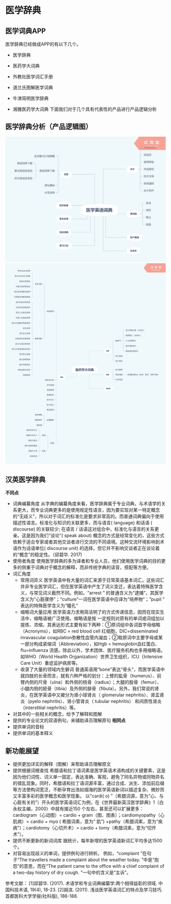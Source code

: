 # 医学辞典
## 医学词典APP
医学辞典已经做成APP的有以下几个。
- 医学辞典

- 医药学大词典

- 外教社医学词汇手册

- 道兰氏图解医学词典

- 牛津简明医学辞典

- 湘雅医药学大词典
下面我们对于几个具有代表性的产品进行产品逻辑分析
## 医学辞典分析（产品逻辑图）
![医学英语词典](assets/医学英语词典.png)
![医药学大词典](assets/医药学大词典.png)

## 汉英医学辞典
**不同点**
- 词典编纂角度 
  从字典的编纂角度来看，医学辞典属于专业词典，与术语学的关系更大，而专业词典更多的是使用规定性语言，因为要实现对某一特定概念的“无歧义”，所以对于词汇的标准化是要求非常高的。而普通词典偏向于使用描述性语言。标准化与知识的关联更多，而与语言( language) 和话语 ( discourse) 的关联较少; 在语言 / 话语这对组合中，标准化与语言的关系更亲。这是因为我们“谈论”( speak about) 概念的方式是经常变化的，这些方式依赖于适合专家或者其他交谈者进行交流的不同语境。这种交流环境影响到术语作为话语单位( discourse unit) 的选择，但它并不影响交谈者正在谈论着的“概念”的稳定性。（邱碧华. 2017)
- 使用者角度
 使用医学辞典的多为译者和专业人员，他们使用医学词典的目的更多的侧重于词典对于概念的解释，而非传统字典的读音，搭配等方便。
- 词汇角度
   - 常用词异义
   医学英语中有大量的词汇来源于日常英语基本词汇。这些词汇并非专业医学词汇，但在医学英语中产生了词义变迁，表达着特殊医学含义，与常见词义截然不同。例如，“arrest ” 的普通含义为“逮捕”，其医学含义为“心脏骤停”；“culture”一词在医学英语中应译为“培养物”；“pupil ” 表达的特殊医学含义为“瞳孔”
   - 缩略词大量应用
   医学英语力求用简洁明了的方式传递信息，因而在现实生活中，缩略语被广泛使用。缩略语是按
   一定规则对原有的单词或词组加以提炼、浓缩，其表达形式主要有如下两种：①原词组中各词首字母缩略（Acronyms），如RBC = red blood cell 红细胞，DIC=disseminated inravascular coagulation弥散性血管内凝血；②取原词中主要字母或某一部分构成紧缩词（Abbreviation），如Hgb = hemoglobin血红蛋白、flu=influenza 流感。除此以外，学术团体、医疗服务机构也多用缩略语。如WHO（World Health Organization）世界卫生组织，ICU（Intensive Care Unit）重症监护病房等。
   - 收录了大量的领域内生僻词
   普通英语用“bone”表达“骨头”，而医学英语中就四肢的长骨而言，就有六种严格的划分：上臂的肱骨（humerus）、前臂内侧的尺骨（ulna）和外侧的桡骨（radius）；大腿的股骨（femur）、小腿内侧的胫骨（tibia）及外侧的腓骨（fibula）。另外，我们常说的肾炎，在医学英语中又被分为肾小球肾炎（ glomerular nephritis）、肾盂肾炎（pyelo nephritis）、肾小管肾炎（ tubular nephritis） 和间质性肾炎（interstitial nephritis）等。
- 对其中的一些相关的概念，给予了解释和图解
- 提供的专业论文的双语例句，来辅助译员理解原句
**相同点**
- 提供单词的音标
- 提供单词的基本释义

## 新功能展望
- 提供更加详实的解释（图解）来帮助译员理解原文
- 提供根据词根查找
希腊语和拉丁语词素是医学英语术语构成的关键要素，这是因为他们词性、词义单一固定，表达准确、客观，避免了同名异物或同物异名的错乱现象。同时，希腊语和拉丁语词源丰富，通过合成、派生、添加前后缀等方法使构词宽泛，不断孕育出浩如烟海的医学英语新词以描述复杂、微妙而又丰富多彩的医学概念和医学现象。
以“cardi( o) ”（希腊词源，意为“心、与心脏有关的”）开头的医学英语词汇为例，在《世界最新英汉医学辞典》1（白永权主编，2000）中就有接近150 个左右，甚至还可以扩展更多：cardiogram（心动图）= cardio + gram（图、图表）；cardiomyopathy（心肌病）= cardio + myo ( 希腊词素，意为“ 肌”) +pathy（希腊词素，意为“疾病”）；cardiotomy（心切开术）= cardio + tomy（希腊词素，意为“切开术”）。
- 提供不断更新的新词词库
据统计，每年新增的医学英语新词汇平均多达1500 个。
- 对容易出现歧义的单词，提供例句进行辨析。
例如，“complaint ”在句子“The travellers made a complaint about the weather today. ”中是“抱怨”的意思，而在“The patient came to the office with a chief complaint of a two-day history of dry cough. ”一句中的含义是“主诉”。

参考文献：
[1]邱碧华. (2017). 术语学和专业词典编纂学:两个相得益彰的领域. 中国科技术语, 19(4), 18-23.
[2]胡滨. (2011). 浅谈医学英语词汇的特点及学习技巧. 首都医科大学学报(社科版), 186-188.